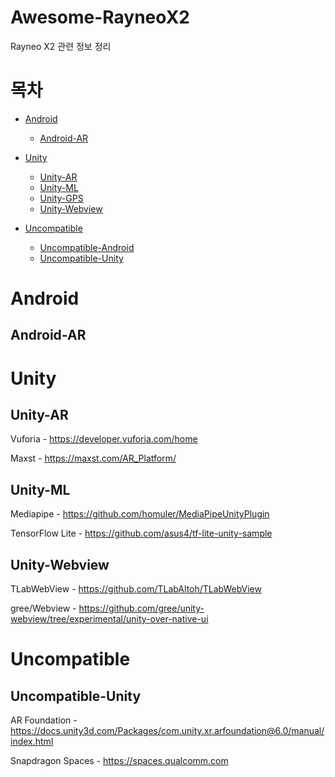 # Awesome-RayneoX2
Rayneo X2 관련 정보 정리

# 목차

- [Android](#Android)
    - [Android-AR](#Android-AR)
 
- [Unity](#Unity)
    - [Unity-AR](#Unity-AR)
    - [Unity-ML](#Unity-ML)
    - [Unity-GPS](#Unity-GPS)
    - [Unity-Webview](#Unity-Webview)
 
- [Uncompatible](#Uncompatible)
    - [Uncompatible-Android](#Uncompatible-Android)
    - [Uncompatible-Unity](#Uncompatible-Unity)

# Android

## Android-AR

# Unity

## Unity-AR

Vuforia - https://developer.vuforia.com/home

Maxst - https://maxst.com/AR_Platform/

## Unity-ML

Mediapipe - https://github.com/homuler/MediaPipeUnityPlugin

TensorFlow Lite - https://github.com/asus4/tf-lite-unity-sample

## Unity-Webview

TLabWebView - https://github.com/TLabAltoh/TLabWebView

gree/Webview - https://github.com/gree/unity-webview/tree/experimental/unity-over-native-ui

# Uncompatible

## Uncompatible-Unity

AR Foundation - https://docs.unity3d.com/Packages/com.unity.xr.arfoundation@6.0/manual/index.html

Snapdragon Spaces - https://spaces.qualcomm.com
